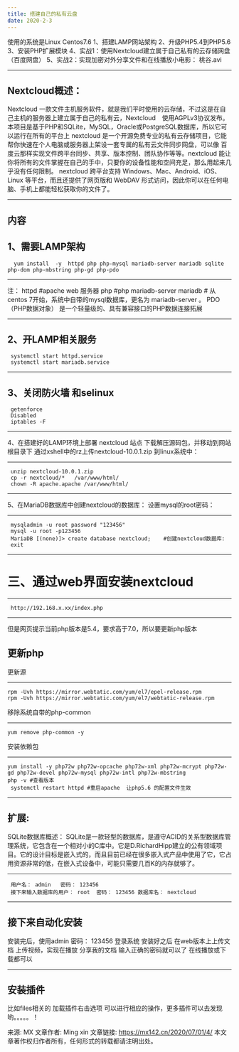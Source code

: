 ```yaml
---
title: 搭建自己的私有云盘
date: 2020-2-3
---
```






使用的系统是Linux Centos7.6
1、搭建LAMP网站架构
2、升级PHP5.4到PHP5.6
3、安装PHP扩展模块
4、实战1：使用Nextcloud建立属于自己私有的云存储网盘（百度网盘）
5、实战2：实现加密对外分享文件和在线播放小电影： 桃谷.avi

------

## Nextcloud概述：

Nextcloud 一款文件主机服务软件，就是我们平时使用的云存储，不过这是在自己主机的服务器上建立属于自己的私有云，Nextcloud　使用AGPLv3协议发布。本项目是基于PHP和SQLite，MySQL，Oracle或PostgreSQL数据库，所以它可以运行在所有的平台上
nextcloud 是一个开源免费专业的私有云存储项目，它能帮你快速在个人电脑或服务器上架设一套专属的私有云文件同步网盘，可以像 百度云那样实现文件跨平台同步、共享、版本控制、团队协作等等。nextcloud 能让你将所有的文件掌握在自己的手中，只要你的设备性能和空间充足，那么用起来几乎没有任何限制。
nextcloud 跨平台支持 Windows、Mac、Android、iOS、Linux 等平台，而且还提供了网页版和 WebDAV 形式访问，因此你可以在任何电脑、手机上都能轻松获取你的文件了。

------

## 内容

## 1、需要LAMP架构





```shell
  yum install  -y  httpd php php-mysql mariadb-server mariadb sqlite php-dom php-mbstring php-gd php-pdo
```

------

注：
httpd #apache web 服务器
php #php
mariadb-server mariadb # 从centos 7开始，系统中自带的mysql数据库，更名为 mariadb-server 。
PDO（PHP数据对象） 是一个轻量级的、具有兼容接口的PHP数据连接拓展

------

## 2、开LAMP相关服务





```shell
 systemctl start httpd.service  
 systemctl start mariadb.service
```

------

## 3、关闭防火墙 和selinux





```shell
 getenforce
 Disabled
 iptables -F
```

------

4、在搭建好的LAMP环境上部署 nextcloud 站点
下载解压源码包，并移动到网站根目录下
通过xshell中的rz上传nextcloud-10.0.1.zip 到linux系统中：

------





```shell
 unzip nextcloud-10.0.1.zip
 cp -r nextcloud/*   /var/www/html/
 chown -R apache.apache /var/www/html/
```

------

5、在MariaDB数据库中创建nextcloud的数据库：
设置mysql的root密码：

------





```shell
 mysqladmin -u root password "123456"
 mysql -u root -p123456
 MariaDB [(none)]> create database nextcloud;    #创建nextcloud数据库:
 exit
```

------

# 三、通过web界面安装nextcloud

------





```
 http://192.168.x.xx/index.php
```

------

但是网页提示当前php版本是5.4，要求高于7.0，所以要更新php版本

## 更新php

更新源

------





```shell
rpm -Uvh https://mirror.webtatic.com/yum/el7/epel-release.rpm   
rpm -Uvh https://mirror.webtatic.com/yum/el7/webtatic-release.rpm
```

移除系统自带的php-common

------





```shell
yum remove php-common -y
```

安装依赖包

------





```shell
yum install -y php72w php72w-opcache php72w-xml php72w-mcrypt php72w-gd php72w-devel php72w-mysql php72w-intl php72w-mbstring
php -v #查看版本
 systemctl restart httpd #重启apache  让php5.6 的配置文件生效
```

------

## 扩展:

SQLite数据库概述：
SQLite是一款轻型的数据库，是遵守ACID的关系型数据库管理系统，它包含在一个相对小的C库中。它是D.RichardHipp建立的公有领域项目。它的设计目标是嵌入式的，而且目前已经在很多嵌入式产品中使用了它，它占用资源非常的低，在嵌入式设备中，可能只需要几百K的内存就够了。

------





```shell
 用户名： admin   密码： 123456
 接下来输入数据库的用户： root  密码： 123456 数据库名： nextcloud
```

------

## 接下来自动化安装

安装完后，使用admin 密码： 123456 登录系统
安装好之后
在web版本上上传文档
上传视频，实现在播放
分享我的文档
输入正确的密码就可以了
在线播放或下载都可以

------

## 安装插件

比如files相关的
加载插件右击选项
可以进行相应的操作，更多插件可以去发现哟。。。。。！


来源: MX
文章作者: Ming xin
文章链接: https://mx142.cn/2020/07/01/4/
本文章著作权归作者所有，任何形式的转载都请注明出处。